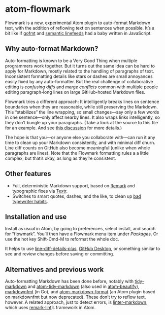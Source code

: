 # atom-flowmark

Flowmark is a new, experimental Atom plugin to auto-format Markdown text, with the
addition of reflowing text on sentences when possible.
It’s a bit like if
[gofmt](https://utcc.utoronto.ca/~cks/space/blog/programming/GoWhyGofmtAccepted) and
[semantic linefeeds](http://rhodesmill.org/brandon/2012/one-sentence-per-line/) had a baby
written in JavaScript.

## Why auto-format Markdown?

Auto-formatting is known to be a Very Good Thing when multiple programmers work together.
But it turns out the same idea can be hard to apply for Markdown, mostly related to the
handling of paragraphs of text.
Inconsistent formatting details like stars or dashes are small annoyances easily fixed by
any auto-formatter.
But the real challenge of collaborative editing is *confusing diffs* and *merge conflicts*
common with multiple people editing paragraph-long lines on large GitHub-hosted Markdown
files.

Flowmark tries a different approach:
It intelligently breaks lines on sentence boundaries when they are reasonable, while still
preserving the Markdown.
This “stabilizes” the line wrapping, so small changes—say only a few words in one
sentence—only affect nearby lines.
It also wraps links intelligently, so they don’t bungle up your paragraphs.
(Take a look at the source to this file for an example.
And see [this discussion](https://github.com/shurcooL/markdownfmt/issues/17) for more
details.)

The hope is that you—or anyone else you collaborate with—can run it any time to clean up
your Markdown consistently, and with minimal diff churn.
Line diff counts on GitHub also become meaningful (unlike when whole paragraphs are
lines). Note that the Flowmark formatting rules a a little complex, but that’s okay, as
long as they’re consistent.

## Other features

- Full, deterministic Markdown support, based on [Remark](https://github.com/remarkjs/remark)
  and typographic fixes via [Textr](https://github.com/A/textr).
- Switches to smart quotes, dashes, and the like, to clean up
  [bad typewriter habits](https://practicaltypography.com/typewriter-habits.html).

## Installation and use

Install as usual in Atom, by going to preferences, select install, and search for
“flowmark”. You’ll then have a Flowmark menu item under *Packages*. Or use the hot key
Shift-Cmd-M to reformat the whole doc.

It helps to use [line-diff-details-plus](https://atom.io/packages/line-diff-details-plus),
[GitHub Desktop](https://desktop.github.com/), or something similar to see and review changes
before saving or committing.

## Alternatives and previous work

Auto-formatting Markdown has been done before, notably with
[tidy-markdown](https://github.com/slang800/tidy-markdown) and
[atom-tidy-markdown](https://github.com/slang800/atom-tidy-markdown) (also used in
[atom-beautify](https://github.com/Glavin001/atom-beautify)),
[markdownfmt](https://github.com/shurcooL/markdownfmt) (in Go), and
[atom-markdown-format](https://github.com/shurcooL-legacy/atom-markdown-format) (an Atom
plugin based on markdownfmt but now deprecated).
These don’t try to reflow text, however.
A related approach, just to detect errors, is
[linter-markdown](https://github.com/AtomLinter/linter-markdown), which uses
[remark-lint](https://github.com/remarkjs/remark-lint)’s framework in Atom.
